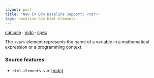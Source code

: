 ```yaml
---
layout: post
title: "New in Low Baseline Support: <var>"
tags: baseline-low html-elements
---
```


[caniuse](https://caniuse.com/?search=var) · [mdn](https://developer.mozilla.org/en-US/search?q=<var>) · [spec](https://html.spec.whatwg.org/multipage/text-level-semantics.html#the-var-element)

The `<var>` element represents the name of a variable in a mathematical expression or a programming context.

### Source features

- ``html.elements.var`` [[mdn]](https://developer.mozilla.org/en-US/search?q=html.elements.var)
